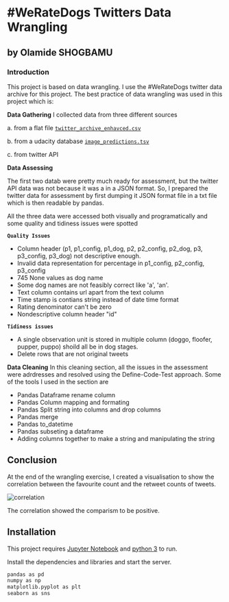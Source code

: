 # #WeRateDogs Twitters Data Wrangling
## by Olamide SHOGBAMU

### Introduction
This project is based on data wrangling. I use the #WeRateDogs twitter data archive for this project. The best practice of data wrangling was used in this project which is:

**Data Gathering**
I collected data from three different sources

  a. from a flat file [`twitter_archive_enhavced.csv`]()
  
  b. from a udacity database [`image_predictions.tsv`](https://d17h27t6h515a5.cloudfront.net/topher/2017/August/599fd2ad_image-predictions/image-predictions.tsv)
  
  c. from twitter API 

**Data Assessing**

The first two datab were pretty much ready for assessment, but the twitter API data was not because it was a in a JSON format. So, I prepared the twitter data for assessment by first dumping it JSON format file in a txt file which is then readable by pandas.

All the three data were accessed both visually and programatically and some quality and tidiness issues were spotted

**`Quality Issues`**

 - Column header (p1, p1_config, p1_dog, p2, p2_config, p2_dog, p3, p3_config, p3_dog) not descriptive enough.
 - Invalid data representation for percentage in p1_config, p2_config, p3_config
 - 745 None values as dog name
 - Some dog names are not feasibly correct like 'a', 'an'.
 - Text column contains url apart from the text column
 - Time stamp is contians string instead of date time format
 - Rating denominator can't be zero
 - Nondescriptive column header "id"

**`Tidiness issues`**

 - A single observation unit is stored in multiple column (doggo, floofer, pupper, puppo) shoild all be in dog stages.
 - Delete rows that are not original tweets


**Data Cleaning**
In this cleaning section, all the issues in the assessment were adrdresses and resolved using the Define-Code-Test approach. Some of the tools I used in the section are

- Pandas Dataframe rename column
- Pandas Column mapping and formating
- Pandas Split string into columns and drop columns
- Pandas merge
- Pandas to_datetime
- Pandas subseting a dataframe
- Adding columns together to make a string and manipulating the string



## Conclusion
At the end of the wrangling exercise, I created a visualisation to show the correlation between the favourite count and the retweet counts of tweets.

![correlation](https://user-images.githubusercontent.com/111246241/195943310-4ad4b825-df7e-47f7-9652-8860d1a2865c.png)

The correlation showed the comparism to be positive.

## Installation

This project requires [Jupyter Notebook](https://jupyter.org/) and [python 3](https://www.python.org/downloads/) to run.

Install the dependencies and libraries and start the server.

```sh
pandas as pd
numpy as np
matplotlib.pyplot as plt
seaborn as sns
```

